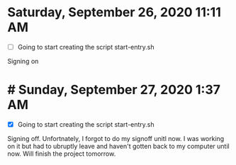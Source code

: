 # Saturday, September 26, 2020 11:11 AM
- [ ] Going to start creating the script start-entry.sh

Signing on

# # Sunday, September 27, 2020 1:37 AM
- [x] Going to start creating the script start-entry.sh

Signing off. Unfortnately, I forgot to do my signoff unitl now. I was working on it but had to ubruptly leave and haven't gotten back to my computer until now. Will finish the project tomorrow.
